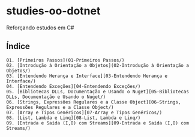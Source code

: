 # studies-oo-dotnet

Reforçando estudos em C#

## Índice

    01. [Primeiros Passos](01-Primeiros Passos/)
    02. [Introdução à Orientação a Objetos](02-Introdução à Orientação a Objetos/)
    03. [Entendendo Herança e Interface][03-Entendendo Herança e Interface/)
    04. [Entendendo Exceções][04-Entendendo Exceções/)
    05. [Bibliotecas DLLs, Documentação e Usando o Nuget][05-Bibliotecas DLLs, Documentação e Usando o Nuget/)
    06. [Strings, Expressões Regulares e a Classe Object][06-Strings, Expressões Regulares e a Classe Object/)
    07. [Array e Tipos Genéricos][07-Array e Tipos Genéricos/)
    08. [List, Lambda e Linq][08-List, Lambda e Linq/)
    09. [Entrada e Saída (I,O) com Streams][09-Entrada e Saída (I,O) com Streams/)
